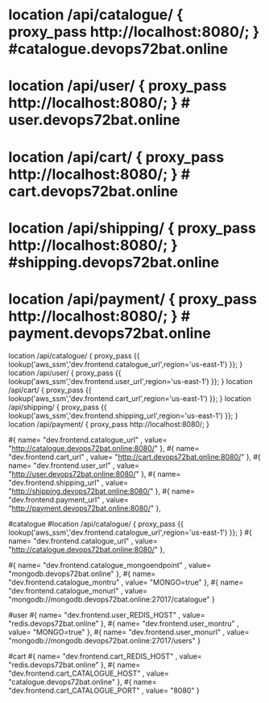 # location /api/catalogue/ { proxy_pass http://localhost:8080/; } #catalogue.devops72bat.online
# location /api/user/ { proxy_pass http://localhost:8080/; } # user.devops72bat.online
# location /api/cart/ { proxy_pass http://localhost:8080/; } # cart.devops72bat.online
# location /api/shipping/ { proxy_pass http://localhost:8080/; } #shipping.devops72bat.online
# location /api/payment/ { proxy_pass http://localhost:8080/; } # payment.devops72bat.online

location /api/catalogue/ { proxy_pass {{ lookup('aws_ssm','dev.frontend.catalogue_url',region='us-east-1') }}; }
location /api/user/ { proxy_pass {{ lookup('aws_ssm','dev.frontend.user_url',region='us-east-1') }}; }
location /api/cart/ { proxy_pass {{ lookup('aws_ssm','dev.frontend.cart_url',region='us-east-1') }}; }
location /api/shipping/ { proxy_pass {{ lookup('aws_ssm','dev.frontend.shipping_url',region='us-east-1') }}; }
location /api/payment/ { proxy_pass http://localhost:8080/; }

#{ name= "dev.frontend.catalogue_url" , value= "http://catalogue.devops72bat.online:8080/" },
#{ name= "dev.frontend.cart_url" , value= "http://cart.devops72bat.online:8080/" },
#{ name= "dev.frontend.user_url" , value= "http://user.devops72bat.online:8080/" },
#{ name= "dev.frontend.shipping_url" , value= "http://shipping.devops72bat.online:8080/" },
#{ name= "dev.frontend.payment_url" , value= "http://payment.devops72bat.online:8080/" },

#catalogue
#location /api/catalogue/ { proxy_pass {{ lookup('aws_ssm','dev.frontend.catalogue_url',region='us-east-1') }}; }
#{ name= "dev.frontend.catalogue_url" , value= "http://catalogue.devops72bat.online:8080/" },

#{ name= "dev.frontend.catalogue_mongoendpoint" , value= "mongodb.devops72bat.online" },
#{ name= "dev.frontend.catalogue_montru" , value= "MONGO=true" },
#{ name= "dev.frontend.catalogue_monurl" , value= "mongodb://mongodb.devops72bat.online:27017/catalogue" }

#user
#{ name= "dev.frontend.user_REDIS_HOST" , value= "redis.devops72bat.online" },
#{ name= "dev.frontend.user_montru" , value= "MONGO=true" },
#{ name= "dev.frontend.user_monurl" , value= "mongodb://mongodb.devops72bat.online:27017/users" }

#cart
#{ name= "dev.frontend.cart_REDIS_HOST" , value= "redis.devops72bat.online" },
#{ name= "dev.frontend.cart_CATALOGUE_HOST" , value= "catalogue.devops72bat.online" },
#{ name= "dev.frontend.cart_CATALOGUE_PORT" , value= "8080" }
